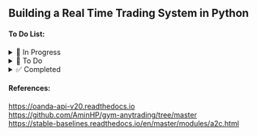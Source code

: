 ## Building a Real Time Trading System in Python


#### To Do List:
<details>
<summary>🚧 In Progress</summary>

- [ ] gym-anytrading with custom indicators
- [ ] Q Learning Strategy

</details>

<details>
<summary>📝 To Do</summary>

- [ ] Test Order creation latency
- [ ] Modularization
- [ ] Cloud Scheduler
- [ ] Documentation

</details>

<details>
<summary>✅ Completed</summary>

- [x] Processing function for streaming data
- [x] Default gym-anytrading model
- [x] High level code for ML based strategy with events

</details>


#### References:
https://oanda-api-v20.readthedocs.io  
https://github.com/AminHP/gym-anytrading/tree/master  
https://stable-baselines.readthedocs.io/en/master/modules/a2c.html  
